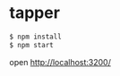 # tapper

```sh
$ npm install
$ npm start
```

open [http://localhost:3200/](http://localhost:3200/)
